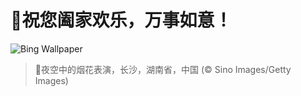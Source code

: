 # 🔖祝您阖家欢乐，万事如意！

![Bing Wallpaper](https://www.bing.com/th?id=OHR.LunarNewYearEve25Y_ZH-CN6059625695_1920x1080.jpg&rf=LaDigue_1920x1080.jpg&pid=hp)

> 📝夜空中的烟花表演，长沙，湖南省，中国 (© Sino Images/Getty Images)

